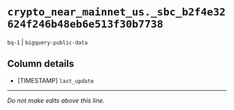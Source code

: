 # `crypto_near_mainnet_us._sbc_b2f4e32624f246b48eb6e513f30b7738`
`bq-1` | `bigquery-public-data`

## Column details
* [TIMESTAMP] `last_update`

-------------------------------------------------------------------------------
*Do not make edits above this line.*

